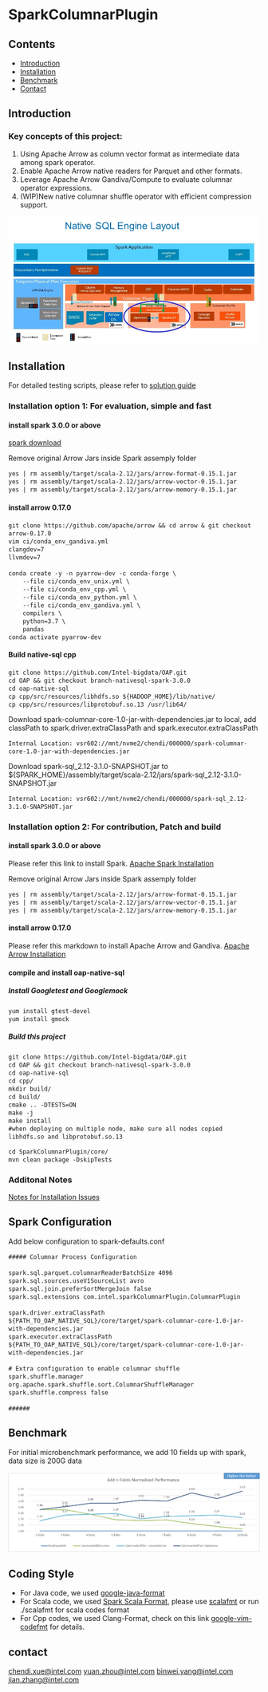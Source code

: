 # SparkColumnarPlugin

## Contents

- [Introduction](#introduction)
- [Installation](#installation)
- [Benchmark](#benchmark)
- [Contact](#contact)

## Introduction

### Key concepts of this project:
1. Using Apache Arrow as column vector format as intermediate data among spark operator.
2. Enable Apache Arrow native readers for Parquet and other formats.
3. Leverage Apache Arrow Gandiva/Compute to evaluate columnar operator expressions.
4. (WIP)New native columnar shuffle operator with efficient compression support.

![Overview](/oap-native-sql/resource/Native_SQL_Engine_Intro.jpg)

## Installation

For detailed testing scripts, please refer to [solution guide](https://github.com/Intel-bigdata/Solution_navigator/tree/master/nativesql)

### Installation option 1: For evaluation, simple and fast

#### install spark 3.0.0 or above

[spark download](https://spark.apache.org/downloads.html)

Remove original Arrow Jars inside Spark assemply folder
``` shell
yes | rm assembly/target/scala-2.12/jars/arrow-format-0.15.1.jar
yes | rm assembly/target/scala-2.12/jars/arrow-vector-0.15.1.jar
yes | rm assembly/target/scala-2.12/jars/arrow-memory-0.15.1.jar
```

#### install arrow 0.17.0

```
git clone https://github.com/apache/arrow && cd arrow & git checkout arrow-0.17.0
vim ci/conda_env_gandiva.yml 
clangdev=7
llvmdev=7

conda create -y -n pyarrow-dev -c conda-forge \
    --file ci/conda_env_unix.yml \
    --file ci/conda_env_cpp.yml \
    --file ci/conda_env_python.yml \
    --file ci/conda_env_gandiva.yml \
    compilers \
    python=3.7 \
    pandas
conda activate pyarrow-dev
```

#### Build native-sql cpp

``` shell
git clone https://github.com/Intel-bigdata/OAP.git
cd OAP && git checkout branch-nativesql-spark-3.0.0
cd oap-native-sql
cp cpp/src/resources/libhdfs.so ${HADOOP_HOME}/lib/native/ 
cp cpp/src/resources/libprotobuf.so.13 /usr/lib64/
```

Download spark-columnar-core-1.0-jar-with-dependencies.jar to local, add classPath to spark.driver.extraClassPath and spark.executor.extraClassPath
``` shell
Internal Location: vsr602://mnt/nvme2/chendi/000000/spark-columnar-core-1.0-jar-with-dependencies.jar
```

Download spark-sql_2.12-3.1.0-SNAPSHOT.jar to ${SPARK_HOME}/assembly/target/scala-2.12/jars/spark-sql_2.12-3.1.0-SNAPSHOT.jar
``` shell
Internal Location: vsr602://mnt/nvme2/chendi/000000/spark-sql_2.12-3.1.0-SNAPSHOT.jar
```

### Installation option 2: For contribution, Patch and build

#### install spark 3.0.0 or above

Please refer this link to install Spark.
[Apache Spark Installation](/oap-native-sql/resource/SparkInstallation.md)

Remove original Arrow Jars inside Spark assemply folder
``` shell
yes | rm assembly/target/scala-2.12/jars/arrow-format-0.15.1.jar
yes | rm assembly/target/scala-2.12/jars/arrow-vector-0.15.1.jar
yes | rm assembly/target/scala-2.12/jars/arrow-memory-0.15.1.jar
```

#### install arrow 0.17.0

Please refer this markdown to install Apache Arrow and Gandiva.
[Apache Arrow Installation](/oap-native-sql/resource/ApacheArrowInstallation.md)

#### compile and install oap-native-sql

##### Install Googletest and Googlemock

``` shell
yum install gtest-devel
yum install gmock
```

##### Build this project

``` shell
git clone https://github.com/Intel-bigdata/OAP.git
cd OAP && git checkout branch-nativesql-spark-3.0.0
cd oap-native-sql
cd cpp/
mkdir build/
cd build/
cmake .. -DTESTS=ON
make -j
make install
#when deploying on multiple node, make sure all nodes copied libhdfs.so and libprotobuf.so.13
```

``` shell
cd SparkColumnarPlugin/core/
mvn clean package -DskipTests
```
### Additonal Notes
[Notes for Installation Issues](/oap-native-sql/resource/InstallationNotes.md)
  

## Spark Configuration

Add below configuration to spark-defaults.conf

```
##### Columnar Process Configuration

spark.sql.parquet.columnarReaderBatchSize 4096
spark.sql.sources.useV1SourceList avro
spark.sql.join.preferSortMergeJoin false
spark.sql.extensions com.intel.sparkColumnarPlugin.ColumnarPlugin

spark.driver.extraClassPath ${PATH_TO_OAP_NATIVE_SQL}/core/target/spark-columnar-core-1.0-jar-with-dependencies.jar
spark.executor.extraClassPath ${PATH_TO_OAP_NATIVE_SQL}/core/target/spark-columnar-core-1.0-jar-with-dependencies.jar

# Extra configuration to enable columnar shuffle
spark.shuffle.manager org.apache.spark.shuffle.sort.ColumnarShuffleManager
spark.shuffle.compress false

######
```
## Benchmark

For initial microbenchmark performance, we add 10 fields up with spark, data size is 200G data

![Performance](/oap-native-sql/resource/performance.png)

## Coding Style

* For Java code, we used [google-java-format](https://github.com/google/google-java-format)
* For Scala code, we used [Spark Scala Format](https://github.com/apache/spark/blob/master/dev/.scalafmt.conf), please use [scalafmt](https://github.com/scalameta/scalafmt) or run ./scalafmt for scala codes format
* For Cpp codes, we used Clang-Format, check on this link [google-vim-codefmt](https://github.com/google/vim-codefmt) for details.

## contact

chendi.xue@intel.com
yuan.zhou@intel.com
binwei.yang@intel.com
jian.zhang@intel.com
